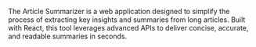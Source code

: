 The Article Summarizer is a web application designed to simplify the process of extracting key insights and summaries from long articles. Built with React, this tool leverages advanced APIs to deliver concise, accurate, and readable summaries in seconds.
